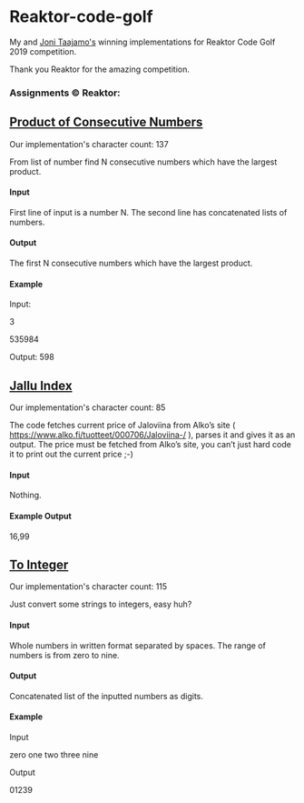 # Reaktor-code-golf

My and [Joni Taajamo's](https://github.com/jonitaajamo) winning implementations for Reaktor Code Golf 2019 competition.

Thank you Reaktor for the amazing competition.

### Assignments &copy; Reaktor:

## [Product of Consecutive Numbers](https://github.com/valtterikodisto/reaktor-code-golf/blob/master/code/numbers.py)

Our implementation's character count: 137

From list of number find N consecutive numbers which have the largest product.

#### Input

First line of input is a number N. The second line has concatenated lists of numbers.

#### Output

The first N consecutive numbers which have the largest product.

#### Example

Input:

3

535984

Output: 598

## [Jallu Index](https://github.com/valtterikodisto/reaktor-code-golf/blob/master/code/alko.py)

Our implementation's character count: 85

The code fetches current price of Jaloviina from Alko’s site ( https://www.alko.fi/tuotteet/000706/Jaloviina-/ ), parses it and gives it as an output. The price must be fetched from Alko’s site, you can’t just hard code it to print out the current price ;-)

#### Input

Nothing.

#### Example Output

16,99

## [To Integer](https://github.com/valtterikodisto/reaktor-code-golf/blob/master/code/to_integer.py)

Our implementation's character count: 115

Just convert some strings to integers, easy huh?

#### Input

Whole numbers in written format separated by spaces. The range of numbers is from zero to nine.

#### Output

Concatenated list of the inputted numbers as digits.

#### Example

Input

zero one two three nine

Output

01239
